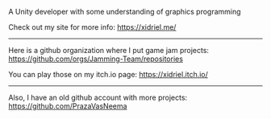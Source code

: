 A Unity developer with some understanding of graphics programming

Check out my site for more info: https://xidriel.me/

---

Here is a github organization where I put game jam projects: https://github.com/orgs/Jamming-Team/repositories

You can play those on my itch.io page: https://xidriel.itch.io/

---

Also, I have an old github account with more projects: https://github.com/PrazaVasNeema

<!--
**xidr/xidr** is a ✨ _special_ ✨ repository because its `README.md` (this file) appears on your GitHub profile.

Here are some ideas to get you started:

- 🔭 I’m currently working on ...
- 🌱 I’m currently learning ...
- 👯 I’m looking to collaborate on ...
- 🤔 I’m looking for help with ...
- 💬 Ask me about ...
- 📫 How to reach me: ...
- 😄 Pronouns: ...
- ⚡ Fun fact: ...
-->
